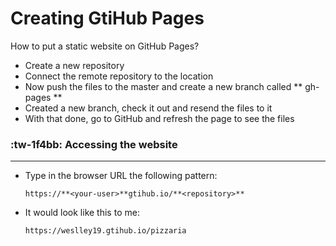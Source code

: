 # Creating GtiHub Pages

How to put a static website on GitHub Pages?
- Create a new repository
- Connect the remote repository to the location
- Now push the files to the master and create a new branch called ** gh-pages **
- Created a new branch, check it out and resend the files to it
- With that done, go to GitHub and refresh the page to see the files

### :tw-1f4bb: Accessing the website

------------
- Type in the browser URL the following pattern:

	`https://**<your-user>**gtihub.io/**<repository>**`

- It would look like this to me:

	`https://weslley19.gtihub.io/pizzaria`

